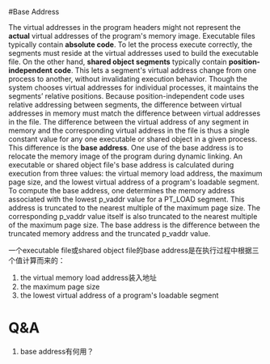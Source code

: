 #Base Address

The virtual addresses in the program headers might not represent the **actual** virtual addresses
of the program's memory image. Executable files typically contain **absolute code**. To let the
process execute correctly, the segments must reside at the virtual addresses used to build the
executable file. On the other hand, **shared object segments** typically contain
**position-independent code**. This lets a segment's virtual address change from one process to
another, without invalidating<!--使无效--> execution behavior. Though the system chooses virtual addresses for individual processes, it maintains the segments’ relative positions<!--尽管操作系统为每个进程都使用virtual address，但是它还是会维护segment的相对位置-->. Because
position-independent code uses relative addressing between segments<!--positioni-independent使用的在segment之间使用的是相对位置-->, the difference between
virtual addresses in memory must match the difference between virtual addresses in the file.<!--在内存中的两个virtual address之间的差值一定是和在文件中的virtual address的差值是相对的-->
The difference between the virtual address of any segment in memory and the corresponding
virtual address in the file is thus a single constant value for any one executable or shared object
in a given process<!--因此我们可以得出这样的一个结论：对于一个指定的进程，在它的内存image和file image中，在任何段中两个virtual address之间的差值是相同的-->. This difference is the **base address**<!--这个差值就是base address-->. One use of the base address is to relocate
the memory image of the program during dynamic linking<!--base address的用途之一就是在dynamic linking阶段取重定位memory image-->.
An executable or shared object file's base address is calculated during execution from three
values: the virtual memory load address, the maximum page size, and the lowest virtual address
of a program's loadable segment. To compute the base address, one determines the memory
address associated with the lowest  p_vaddr value for a  PT_LOAD  segment<!--首先确认对PT_LOAD segment的最低的p_vaddr对应的memory address-->. This address is
truncated to the nearest multiple of the maximum page size<!--然后将这个memory address调整为maximum page size的整数倍-->. The corresponding  p_vaddr value
itself is also truncated to the nearest multiple of the maximum page size<!--然后将p_vaddr也调整为maximum page size的整数倍-->. The base address is
the difference between the truncated memory address and the truncated  p_vaddr  value<!--base  address就是两个调整后的值的差值-->.

一个executable file或shared object file的base address是在执行过程中根据三个值计算而来的：

1. the virtual memory load address装入地址
2. the maximum page size
3. the lowest virtual address of a program's loadable segment





# Q&A

1. base address有何用？